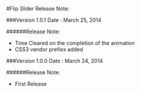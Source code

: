 #Flip Slider Release Note:

###Version 1.0.1
Date : March 25, 2014

######Release Note:
- Time Cleared on the completion of the animation
- CSS3 vendor prefiex added

###Version 1.0.0
Date : March 24, 2014

######Release Note:
- First Release
